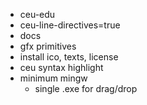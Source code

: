 - ceu-edu
- ceu-line-directives=true
- docs
- gfx primitives
- install ico, texts, license
- ceu syntax highlight
- minimum mingw
    - single .exe for drag/drop
